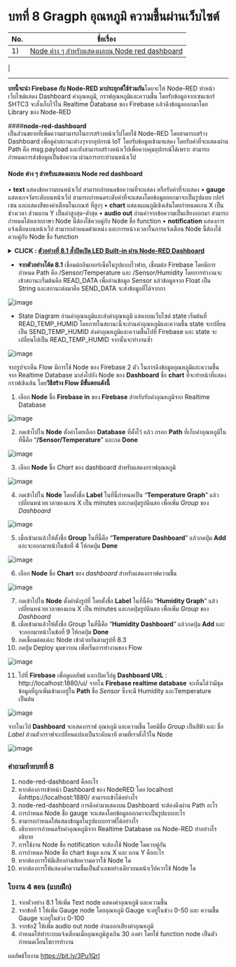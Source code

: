 # บทที่ 8 Gragph อุณหภูมิ ความชื้นผ่านเว็บไซต์
No. |ชื่อเรื่อง|
----- |----- |
1)|[Node ต่าง ๆ สำหรับแสดงผลบน Node red dashboard](https://github.com/phisic1714/IoT-Learning-Set/blob/main/%E0%B8%9A%E0%B8%97%E0%B8%97%E0%B8%B5%E0%B9%888/%E0%B8%9A%E0%B8%97%E0%B8%97%E0%B8%B5%E0%B9%88_8.md#node-%E0%B8%95%E0%B9%88%E0%B8%B2%E0%B8%87-%E0%B9%86-%E0%B8%AA%E0%B8%B3%E0%B8%AB%E0%B8%A3%E0%B8%B1%E0%B8%9A%E0%B9%81%E0%B8%AA%E0%B8%94%E0%B8%87%E0%B8%9C%E0%B8%A5%E0%B8%9A%E0%B8%99-node-red-dashboard)|
|

---
**บทนี้จะนำ Firebase กับ Node-RED มาประยุกต์ใช้ร่วมกัน**โดยจะให้ Node-RED ทำหน้าเว็บไซต์แสดง Dashboard ค่าอุณหภูมิ, กราฟอุณหภูมิและความชื้น โดยรับข้อมูลจากเซนเซอร์ SHTC3 จะสั่งเก็บไว้ใน Realtime Database ของ Firebase แล้วดึงข้อมูลออกมาโดย Library ของ Node-RED

####**node-red-dashboard**	
เป็นส่วนขยายที่เพิ่มความสามารถในการสร้างหน้าเว็ปโดยใช้ Node-RED โดยสามารถสร้าง Dashboard เพื่อดูค่าสถานะต่างๆจากอุปกรณ์ IoT โดยรับข้อมูลเข้ามาแสดง โดยรับค่าที่จะแสดงผ่าน Path คือ msg.payload และยังสามารถสร้างหน้าเว็ปเพื่อควบคุมอุปกรณ์ได้เพราะ สามารถกำหนดการส่งข้อมูลเป็นข้อความ ผ่านการกระทำบนหน้าเว็ป

#### **Node ต่าง ๆ สำหรับแสดงผลบน Node red dashboard**
•	**text** แสดงข้อความบนหน้าเว็ป สามารถกำหนดข้อความที่จะแสดง หรือรับค่าที่จะแสดง
•	**gauge** แสดงเกจวัดระดับบนหน้าเว็ป สามารถกำหนดระดับค่าที่จะแสดงโดยข้อมูลออกมาจะเป็นรูปแบบ เปอร์เซน และแสดงสีของค่าเตือนในเกณฑ์ ที่สูงๆ 
•	**chart** แสดงแผนภูมิเชิงเส้นโดยกำหนดแกน X เป็นช่วงเวลา ส่วนแกน Y เป็นค่าสูงสุด-ต่ำสุด 
•	**audio out** อ่านค่าจากข้อความเป็นเสียงออกมา สามารถกำหนดได้หลายภาษา Node นี้ต้องใช้ควบคู่กับ Node ชื่อ function
•	**notification** แสดงการแจ้งเตือนบนหน้าเว็ป สามารถกำหนดตำแหน่ง และการหน่วงเวลาในการแจ้งเตือน Node นี้ต้องใช้ควบคู่กับ Node ชื่อ function

**<details><summary>CLICK : <ins>ตัวอย่างที่ 8.1 สั่งปิดเปิด LED Built-in ผ่าน Node-RED Dashboard</ins></summary>**
<p>

```ruby
#include <Arduino.h>
#include "SHTC3.h"
#include <Firebase_ESP_Client.h> // Firebase library
#include <ESP8266WiFi.h>
#include "addons/TokenHelper.h" // Firebase token generation
#include "addons/RTDBHelper.h"  // Firebase Realtime Database helper
#define WIFI_SSID "xxxxx"
#define WIFI_PASSWORD "xxxxx"
#define API_KEY "xxxxx"         // API key ของ Firebase ที่ได้รับจากการสร้างโปรเจคใน Firebase Console
#define USER_EMAIL "xxxxx@xxxxx.xx"      // อีเมลของบัญชี Firebase ที่ใช้สำหรับเข้าสู่ระบบ
#define USER_PASSWORD "xxxxx"           // รหัสผ่านของบัญชี Firebase ที่ใช้สำหรับเข้าสู่ระบบ
#define DATABASE_URL "https://xxxxx.xxx/"      // URL ของ Firebase Realtime Database
void readTempHumid();                              // ฟังก์ชันสำหรับอ่านค่าอุณหภูมิและความชื้นจากเซ็นเซอร์
void sendDataToFirebase(String path, float value); // ฟังก์ชันสำหรับส่งค่าอุณหภูมิและความชื้นไปยัง Firebase
FirebaseData fbdo;          // Object สำหรับเก็บข้อมูลที่ได้จาก Firebase
FirebaseAuth auth;         // Object สำหรับเก็บข้อมูลการเข้าสู่ระบบ
FirebaseConfig config;       // Object สำหรับเก็บข้อมูลการเชื่อมต่อ Firebase
String uid;                        // ตัวแปรสำหรับเก็บค่า User ID
String databasePath;            // ตัวแปรสำหรับเก็บค่า path ของ Firebase Realtime Database
String tempPath;                    // ตัวแปรสำหรับเก็บค่า path ของ Firebase Realtime Database สำหรับอุณหภูมิ
String humPath;                    // ตัวแปรสำหรับเก็บค่า path ของ Firebase Realtime Database สำหรับความชื้น
SHTC3 shtc3(Wire);                                 
float temperature;                                
float humidity;                                   
const int READ_TEMP_HUMID = 0;
const int SEND_TEMP_HUMID = 1;
int state;
void initWiFi()
{
    WiFi.begin(WIFI_SSID, WIFI_PASSWORD);
    Serial.print("Connecting to WiFi ..");
    while (WiFi.status() != WL_CONNECTED)
    {
        Serial.print('.');
        delay(1000);
    }
    Serial.println(WiFi.localIP());
    Serial.println();
}
void setup()
{
    state = READ_TEMP_HUMID;
    Serial.begin(115200);
    Wire.begin();
    initWiFi();
    config.api_key = API_KEY; // ตั้งค่า API key
    auth.user.email = USER_EMAIL; // ตั้งค่าอีเมลของบัญชี Firebase
    auth.user.password = USER_PASSWORD; // ตั้งค่ารหัสผ่านของบัญชี Firebase
    config.database_url = DATABASE_URL; // ตั้งค่า URL ของ Firebase Realtime Database
    Firebase.reconnectWiFi(true); // ตั้งค่าให้ Firebase ทำการเชื่อมต่อ WiFi ใหม่เมื่อเกิดการตัดสัญญาณ
    fbdo.setResponseSize(4096); // ตั้งค่าขนาดของข้อมูลที่ Firebase ส่งกลับมาให้เก็บไว้ใน Object
    config.token_status_callback = tokenStatusCallback; // ตั้งค่า callback function สำหรับการตรวจสอบสถานะของ Firebase token
    config.max_token_generation_retry = 5; // ตั้งค่าจำนวนครั้งที่ Firebase จะทำการสร้าง token ใหม่หากเกิดข้อผิดพลาด
    Firebase.begin(&config, &auth); // เริ่มต้นการทำงานของ Firebase
    Serial.println("Getting User UID");
    // ตรวจสอบสถานะของ Firebase token ว่ามีการสร้าง token แล้วหรือยัง
    while ((auth.token.uid) == "")
    {
        Serial.print('.');
        delay(1000);
    }
    databasePath = "Sensor"; // ตั้งค่า path ของ Firebase Realtime Database
    tempPath = databasePath + "Temperature"; // ตั้งค่า path ของ Firebase Realtime Database สำหรับอุณหภูมิ
    humPath = databasePath + "Humidity";     // ตั้งค่า path ของ Firebase Realtime Database สำหรับความชื้น
}
void loop()
{
    switch (state)
    {
    case READ_TEMP_HUMID:
        readTempHumid();
        state = SEND_TEMP_HUMID;
        break;
    case SEND_TEMP_HUMID:
        sendDataToFirebase(tempPath, temperature); // ส่งค่าอุณหภูมิ และ path ไปยังฟังก์ชัน sendDataToFirebase
        sendDataToFirebase(humPath, humidity); // ส่งค่าความชื้น และ path ไปยังฟังก์ชัน sendDataToFirebase
        state = READ_TEMP_HUMID;
        break;
    }
}
void readTempHumid()
{
    shtc3.begin(true);
    shtc3.sample();
    // ถ้า Firebase พร้อมทำงาน จะเก็บค่าอุณหภูมิและความชื้น
    if (Firebase.ready())
    {
        delay(2000);
        temperature = shtc3.readTempC();
        humidity = shtc3.readHumidity();
    }
}
void sendDataToFirebase(String path, float value)
{
    // ถ้าส่งค่าไปยัง Firebase สำเร็จจะแสดงข้อความ "PASSED" และแสดง path และ type ของข้อมูลที่ Firebase ส่งกลับมา
    if (Firebase.RTDB.setFloat(&fbdo, path.c_str(), value))
    {
        Serial.print("Writing value: ");
        Serial.print(value);
        Serial.print(" on the following path: ");
        Serial.println(path);
        Serial.println("PASSED");
        Serial.println("PATH: " + fbdo.dataPath());
        Serial.println("TYPE: " + fbdo.dataType());
    }
    // ถ้าส่งค่าไปยัง Firebase ไม่สำเร็จจะแสดงข้อความ "FAILED" และแสดงเหตุผลที่เกิดข้อผิดพลาด
    else
    {
        Serial.println("FAILED");
        Serial.println("REASON: " + fbdo.errorReason());
    }
}
```
<p>
</details>

* **จากตัวอย่างโค้ด 8.1** เชื่อมต่ออินเทอร์เน็ตในรูปแบบไวฟาย, เชื่อมต่อ Firebase โดยมีการกำหนด Path คือ /Sensor/Temperature และ /Sensor/Humidity โดยการทำงานจะเข้าสถานะเริ่มต้นคือ READ_DATA เพื่ออ่านข้อมูล Sensor แล้วข้อมูลจาก Float เป็น String และสถานะต่อมาคือ SEND_DATA จะส่งข้อมูลที่ได้จากกา

![image](image/8.2-state-readSent-web.png)

* State Diagram อ่านค่าอุณหภูมิและส่งค่าอุณหภูมิ แสดงบนเว็บไซต์ state เริ่มต้นที่ READ_TEMP_HUMID โดยภายในสถานะนี้จะอ่านค่าอุณหภูมิและความชื้น state จะเปลี่ยนเป็น SEND_TEMP_HUMID ส่งค่าอุณหภูมิและความชื้นไปที่ Firebase และ state จะเปลี่ยนไปเป็น READ_TEMP_HUMID จากนั้นจะทำงานซ้ำ

![image](image/8.3-setNodeRED-shtc3.png)

จากรูปจะเห็น Flow มีการใช้ Node ของ Firebase 2 ตัว ในการดึงข้อมูลอุณหภูมิและความชื้น จาก Realtime Database มาส่งไปยัง Node ของ **Dashboard** ชื่อ **chart** ที่จะทำหน้าที่แสดงกราฟเชิงเส้น โดย**วิธีสร้าง Flow มีขั้นตอนดังนี้**

1.	เลือก **Node** ชื่อ **Firebase in** ของ **Firebase** สำหรับรับค่าอุณหภูมิจาก Realtime Database 

![image](image/8.4-NodeFirebase.png)

2.	กดเข้าไปใน **Node** ตั้งค่าโดยเลือก **Database** ที่ตั้งไว้ แล้ว กรอก **Path** ที่เก็บค่าอุณหภูมิในที่นี้คือ “**/Sensor/Temperature**” และกด **Done**

![image](image/8.5-SetNode.png)

3.	เลือก **Node** ชื่อ *Chart* ของ dashboard สำหรับแสดงกราฟอุณหภูมิ

![image](image/8.6-N_Chart.png)

4.	กดเข้าไปใน **Node** โดยตั้งชื่อ **Label** ในที่นี้กำหนดเป็น “**Temperature Graph**” แล้วเปลี่ยนหน่วยเวลาของแกน X เป็น minutes และกดปุ่มรูปดินสอ เพื่อเพิ่ม *Group* ของ *Dashboard*

![image](image/8.7-SetNodeChart.png)

5.	เมื่อเข้ามาแล้วให้ตั้งชื่อ **Group** ในที่นี้คือ “**Temperature Dashboard**” แล้วกดปุ่ม **Add** และจะออกมาหน้าในข้อที่ 4 ให้กดปุ่ม **Done**

![image](image/8.8-SetNode.png)

6.	เลือก **Node** ชื่อ **Chart** ของ *dashboard* สำหรับแสดงกราฟความชื้น

![image](image/8.9-SetNode.png)

7.	กดเข้าไปใน **Node** ตั้งค่าดังรูปที่ โดยตั้งชื่อ **Label** ในที่นี้คือ “**Humidity Graph**” แล้วเปลี่ยนหน่วยเวลาของแกน X เป็น minutes และกดปุ่มรูปดินสอ เพื่อเพิ่ม *Group* ของ *Dashboard*
8.	เมื่อเข้ามาแล้วให้ตั้งชื่อ *Group* ในที่นี้คือ “**Humidity Dashboard**” แล้วกดปุ่ม **Add** และจะออกมาหน้าในข้อที่ 9 ให้กดปุ่ม **Done**
9.	กดเชื่อมต่อแต่ละ Node เข้าด้วยกันตามรูปที่  8.3
10.	กดปุ่ม Deploy มุมขวาบน เพื่อเริ่มการทำงานของ Flow

![image](image/8.10-Deploy.png)

11.	ไปที่ **Firebase** เพื่อดูผลลัพธ์ และเปิดเว็ปดู **Dashboard URL** : http://localhost:1880/ui/
จากใน **Firebase realtime database** จะเห็นได้ว่ามีชุดข้อมูลที่ถูกเพิ่มเข้ามาอยู่ใน **Path** ชื่อ *Sensor* ซึ่งจะมี Humidity และTemperature เป็นต้น

![image](image/8.11-realDB.png)

จากในเว็ป **Dashboard** จะแสดงกราฟ อุณหภูมิ และความชื้น โดยมีชื่อ *Group* เป็นสีฟ้า และ ชื่อ *Label* ส่วนตัวกราฟจะเปลี่ยนแปลงเป็นระดับนาที ตามที่เราตั้งไว้ใน Node

![image](image/8.12-GrapDashboard.png)

### คำถามท้ายบทที่ 8
1.	node-red-dashboard คืออะไร
2.	หากต้องการเข้าหน้า Dashboard ของ NodeRED โดย localhost คือhttps://localhost:1880/ สามารถเข้าได้อย่างไร
3.	node-red-dashboard การดึงค่ามาแสดงบน Dashboard จะต้องดึงผ่าน Path อะไร
4.	การกำหนด Node ชื่อ gauge จะแสดงโดยข้อมูลออกมาจะเป็นรูปแบบอะไร
5.	สามารถกำหนดให้แสดงข้อมูลในรูปแบบกราฟได้อย่างไร
6.	อธิบายการกำหนดรับค่าอุณหภูมิจาก Realtime Database บน Node-RED ทำอย่างไร อธิบาย
7.	การใช้งาน Node ชื่อ notification จะต้องใช้ Node ใดควบคู่กัน
8.	การกำหนด Node ชื่อ chart ข้อมูล แกน X และ แกน Y คืออะไร
9.	หากต้องการให้มีเสียงอ่านข้อความควรใช้ Node ใด
10.	หากต้องการให้แสดงค่าความชื้นเป็นตัวเลขอย่างเดียวบนหน้าเว็ปควรใช้ Node ใด

### ใบงาน 4 ตอน (แบบฝึก)
1)	จากตัวอย่าง 8.1 ให้เพิ่ม Text node แสดงค่าอุณหภูมิ และความชื้น
2)	จากข้อที่ 1 ให้เพิ่ม Gauge node โดยอุณหภูมิ Gauge จะอยู่ในช่วง 0-50 และ ความชื้น Gauge จะอยู่ในช่วง 0-100
3)	จากข้อ2 ให้เพิ่ม audio out node อ่านออกเสียงค่าอุณหภูมิ
4)	กำหนดให้ทำระบบแจ้งเตือนเมื่ออุณหภูมิสูงเกิน 30 องศา โดยใช้ function node เป็นตัวกำหนดเงื่อนไขการทำงาน

ผลลัพธ์ใบงาน https://bit.ly/3Pu1QrI 